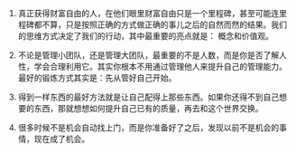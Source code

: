 1. 真正获得财富自由的人，在他们眼里财富自由只是一个里程碑，甚至可能连里程碑都不算，只是按照正确的方式做正确的事儿之后的自然而然的结果。我们的思维方式决定了我们的行动，其中最重要的亮点就是：
概念和价值观。

2. 不论是管理小团队，还是管理大团队，最重要的不是人数，而是你是否了解人性，学会合理利用它。其实你根本不用通过管理他人来提升自己的管理能力。最好的锻炼方式其实是：先从管好自己开始。

3. 得到一样东西的最好方法就是让自己配得上那些东西。如果你还得不到自己想要的东西，那就想想如何提升自己已有的质量，再去和这个世界交换。

4. 很多时候不是机会自动找上门，而是你准备好了之后，发现以前不是机会的事情，现在成了机会。


